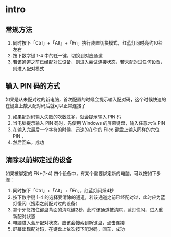 # intro

## 常规方法

1. 同时按下「Ctrl」+「Alt」+「Fn」执行装置切换模式，红蓝灯同时亮约10秒左右
2. 按下数字键 1-4 中的任一键，切换到对应通道
3. 若该通道之前已经配对过设备，则进入尝试连接状态，若未配对过任何设备，则进入配对模式

## 输入 PIN 码的方式

如果是从未配对过的新电脑，首次配置的时候会提示输入配对码，这个时候快速的在键盘上敲入配对码后就可以正常连接了


1. 如果配对码输入失败的次数过多，就会提示输入 PIN 码
2. 当电脑提示输入 PIN 码时，先使用 Windows 的屏幕键盘，输入任意六位 PIN
3. 在输入完最后一个字符的时候，迅速的在你的 Filco 键盘上输入同样的六位 PIN ，
4. 然后回车，成功


## 清除以前绑定过的设备
如果被绑定的 FN+(1-4) 四个设备中，有某个需要绑定新的电脑，可以按如下步骤：

1. 同时按下「Ctrl」+「Alt」+「Fn」，红蓝灯闪烁4秒
2. 按下数字键 1-4 的选择要清除的通道，若该通道之前已经配对过，此时应为蓝灯慢闪（搜索之前配对过的设备）
3. 拿个牙签按住键盘背面的清除键2秒，此时该通道被清除，蓝灯快闪，进入重新配对状态
4. 电脑进入蓝牙配对状态，应该会搜索到新键盘，点击连接
5. 屏幕出现配对码，在键盘上依次按下配对码，回车，成功